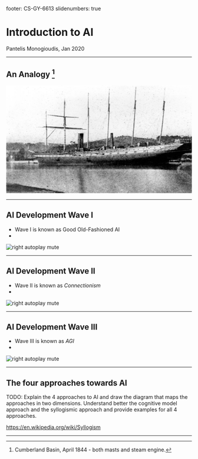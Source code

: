 footer: CS-GY-6613
slidenumbers: true

# Introduction to AI

Pantelis Monogioudis, 
Jan 2020

---

## An Analogy [^1]

![Cumberland Basin, April 1844](images/nautical-analogy.png)

[^1]: Cumberland Basin, April 1844 - both masts and steam engine.

---
## AI Development Wave I

- Wave I is known as Good Old-Fashioned AI 
- 
![right autoplay mute](https://www.youtube.com/watch?v=qnKSfY_RDOU&feature=emb_title)

---

## AI Development Wave II

  - Wave II is known as _Connectionism_
- 
![right autoplay mute](https://www.youtube.com/watch?v=1dBLLB2qasM&feature=emb_title)

---

## AI Development Wave III

  - Wave III is known as _AGI_
- 
![right autoplay mute](https://www.youtube.com/watch?v=LikxFZZO2sk&feature=emb_title)

---

## The four approaches towards AI

  TODO: Explain the 4 approaches to AI and draw the diagram that maps the approaches in two dimensions. Understand better the cognitive model approach and the syllogismic approach and provide examples for all 4 approaches. 

https://en.wikipedia.org/wiki/Syllogism

---

